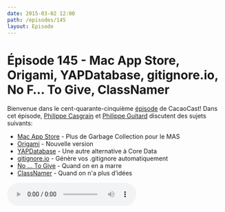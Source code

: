 ```yaml
---
date: 2015-03-02 12:00
path: /episodes/145
layout: Episode
---
```

# Épisode 145 - Mac App Store, Origami, YAPDatabase, gitignore.io, No F… To Give, ClassNamer
<p>Bienvenue dans le cent-quarante-cinquième <a href="https://archive.org/download/cacaocast/cacaocast_145.m4a" title="CacaoCast Episode 145">épisode</a> de CacaoCast! Dans cet épisode, <a href="http://www.twitter.com/philippec" title="Philippe Casgrain sur Twitter">Philippe Casgrain</a> et <a href="http://www.twitter.com/philippeguitard" title="Philippe Guitard sur Twitter">Philippe Guitard</a> discutent des sujets suivants:</p>
<ul><li><a href="https://developer.apple.com/news/?id=02202015a" title="Mac App Store">Mac App Store</a> - Plus de Garbage Collection pour le MAS</li>
<li><a href="http://facebook.github.io/origami/" title="Origami">Origami</a> - Nouvelle version</li>
<li><a href="https://github.com/yapstudios/YapDatabase" title="YAPDatabase">YAPDatabase</a> - Une autre alternative à Core Data</li>
<li><a href="https://www.gitignore.io" title="gitignore.io">gitignore.io</a> - Génère vos .gitignore automatiquement</li>
<li><a href="http://nofuckstogive.today" title="No F… To Give">No … To Give</a> - Quand on en a marre</li>
<li><a href="http://classnamer.com" title="ClassNamer">ClassNamer</a> - Quand on n'a plus d’idées</li>
</ul>
<p><audio controls><source src="https://archive.org/download/cacaocast/cacaocast_145.m4a" type="audio/mpeg"><source src="https://archive.org/download/cacaocast/cacaocast_145.m4a" type="audio/mp4">Votre navigateur ne supporte pas l'élément audio / Your browser does not support the audio element.</audio></p>
